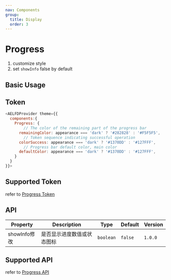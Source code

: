 ```yaml
---
nav: Components
group:
  title: Display
  order: 3
---
```


# Progress

1. customize style
2. set `showInfo` false by default

## Basic Usage

<code src="./demos/basic.tsx"></code>

## Token

```js
<AELFDProvider theme={{
  components:{
    Progress: {
        // The color of the remaining part of the progress bar
      remainingColor: appearance === 'dark' ? '#282828' : '#F5F5F5',
        // Token sequence indicating successful operation
      colorSuccess: appearance === 'dark' ? '#1370DD' : '#127FFF',
        // Progress bar default color, main color
      defaultColor: appearance === 'dark' ? '#1370DD' : '#127FFF',
    }
  }
}}>
```

## Supported Token

refer to [Progress Token](https://ant.design/components/progress-cn#%E4%B8%BB%E9%A2%98%E5%8F%98%E9%87%8Fdesign-token)

## API

| Property | Description | Type | Default | Version |
| --- | --- | --- | --- | --- |
| showInfo<Badge type='warning'>修改</Badge> | 是否显示进度数值或状态图标 | `boolean` | `false` | `1.0.0` |

## Supported API

refer to [Progress API](https://ant.design/components/progress-cn#api)
